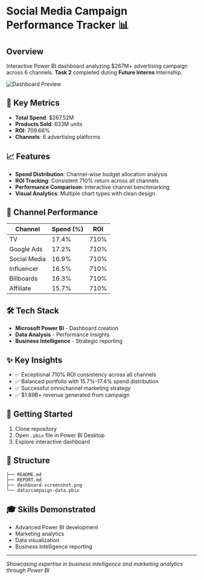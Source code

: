 # Social Media Campaign Performance Tracker 📊

## Overview
Interactive Power BI dashboard analyzing $267M+ advertising campaign across 6 channels. **Task 2** completed during **Future Interns** internship.

![Dashboard Preview](dashboard-screenshot.png)

## 🎯 Key Metrics
- **Total Spend**: $267.52M
- **Products Sold**: 633M units  
- **ROI**: 709.66%
- **Channels**: 6 advertising platforms

## 📈 Features
- **Spend Distribution**: Channel-wise budget allocation analysis
- **ROI Tracking**: Consistent 710% return across all channels
- **Performance Comparison**: Interactive channel benchmarking
- **Visual Analytics**: Multiple chart types with clean design

## 💼 Channel Performance

| Channel | Spend (%) | ROI |
|---------|-----------|-----|
| TV | 17.4% | 710% |
| Google Ads | 17.2% | 710% |
| Social Media | 16.9% | 710% |
| Influencer | 16.5% | 710% |
| Billboards | 16.3% | 710% |
| Affiliate | 15.7% | 710% |

## 🛠 Tech Stack
- **Microsoft Power BI** - Dashboard creation
- **Data Analysis** - Performance insights
- **Business Intelligence** - Strategic reporting

## ✨ Key Insights
- ✅ Exceptional 710% ROI consistency across all channels
- ✅ Balanced portfolio with 15.7%-17.4% spend distribution  
- ✅ Successful omnichannel marketing strategy
- ✅ $1.89B+ revenue generated from campaign

## 🚀 Getting Started
1. Clone repository
2. Open `.pbix` file in Power BI Desktop
3. Explore interactive dashboard

## 📁 Structure
```
├── README.md
├── REPORT.md
├── dashboard-screenshot.png
└── data/campaign-data.pbix
```

## 🎓 Skills Demonstrated
- Advanced Power BI development
- Marketing analytics
- Data visualization
- Business intelligence reporting

---
*Showcasing expertise in business intelligence and marketing analytics through Power BI*

